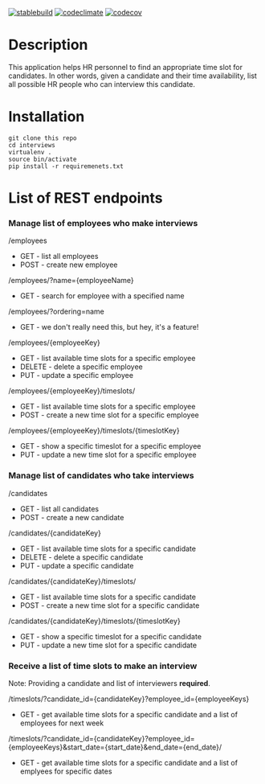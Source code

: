 [![stablebuild](https://travis-ci.org/stashkov/interviews.svg?branch=master)](https://travis-ci.org/stashkov/interviews)
[![codeclimate](https://codeclimate.com/github/stashkov/interviews/badges/gpa.svg)](https://codeclimate.com/github/stashkov/interviews/issues)
[![codecov](https://codecov.io/gh/stashkov/interviews/branch/master/graph/badge.svg)](https://codecov.io/gh/stashkov/interviews)

# Description
This application helps HR personnel to find
an appropriate time slot for candidates.
In other words, given a candidate and their time availability,
list all possible HR people who can interview this candidate.


# Installation
```shell
git clone this repo
cd interviews
virtualenv .
source bin/activate
pip install -r requiremenets.txt
```


# List of REST endpoints
### Manage list of employees who make interviews
/employees
- GET - list all employees
- POST - create new employee


/employees/?name={employeeName}
- GET - search for employee with a specified name

/employees/?ordering=name
- GET - we don't really need this, but hey, it's a feature!

/employees/{employeeKey}
- GET - list available time slots for a specific employee
- DELETE - delete a specific employee
- PUT - update a specific employee

/employees/{employeeKey}/timeslots/
- GET - list available time slots for a specific employee
- POST - create a new time slot for a specific employee

/employees/{employeeKey}/timeslots/{timeslotKey}
- GET - show a specific timeslot for a specific employee
- PUT - update a new time slot for a specific employee


### Manage list of candidates who take interviews
/candidates
- GET - list all candidates
- POST - create a new candidate


/candidates/{candidateKey}
- GET - list available time slots for a specific candidate
- DELETE - delete a specific candidate
- PUT - update a specific candidate

/candidates/{candidateKey}/timeslots/
- GET - list available time slots for a specific candidate
- POST - create a new time slot for a specific candidate

/candidates/{candidateKey}/timeslots/{timeslotKey}
- GET - show a specific timeslot for a specific candidate
- PUT - update a new time slot for a specific candidate



### Receive a list of time slots to make an interview

Note: Providing a candidate and list of interviewers __required__.

/timeslots/?candidate_id={candidateKey}?employee_id={employeeKeys}
- GET - get available time slots for a specific candidate and a list of employees for next week


/timeslots/?candidate_id={candidateKey}?employee_id={employeeKeys}&start_date={start_date}&end_date={end_date}/
- GET - get available time slots for a specific candidate and a list of emplyees for specific dates
